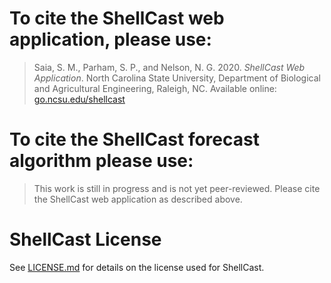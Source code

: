 
# To cite the ShellCast web application, please use:

> Saia, S. M., Parham, S. P., and Nelson, N. G. 2020. *ShellCast Web Application*. North Carolina State University, Department of Biological and Agricultural Engineering, Raleigh, NC. Available online: [go.ncsu.edu/shellcast](https://go.ncsu.edu/shellcast)

# To cite the ShellCast forecast algorithm please use:

> This work is still in progress and is not yet peer-reviewed. Please cite the ShellCast web application as described above.

# ShellCast License

See [LICENSE.md](https://github.ncsu.edu/ssaia/shellcast/blob/master/docs/LICENSE.md) for details on the license used for ShellCast.
